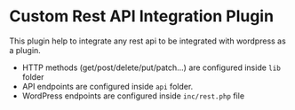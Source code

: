 # Custom Rest API Integration Plugin
This plugin help to integrate any rest api to be integrated with wordpress as a plugin.
<br>
* HTTP methods (get/post/delete/put/patch...) are configured inside `lib` folder
* API endpoints are configured inside `api` folder.
* WordPress endpoints are configured inside `inc/rest.php` file
    

